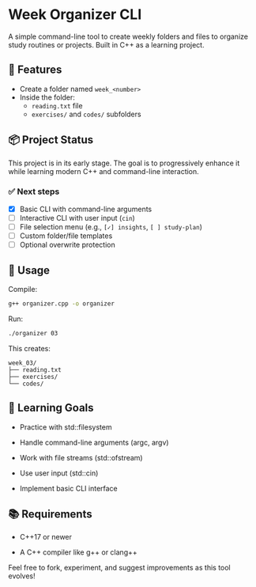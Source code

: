 # Week Organizer CLI

A simple command-line tool to create weekly folders and files to organize study routines or projects. Built in C++ as a learning project.

## 🚀 Features

- Create a folder named `week_<number>`
- Inside the folder:
  - `reading.txt` file
  - `exercises/` and `codes/` subfolders

## 📦 Project Status

This project is in its early stage. The goal is to progressively enhance it while learning modern C++ and command-line interaction.

### ✅ Next steps

- [x] Basic CLI with command-line arguments
- [ ] Interactive CLI with user input (`cin`)
- [ ] File selection menu (e.g., `[✓] insights`, `[ ] study-plan`)
- [ ] Custom folder/file templates
- [ ] Optional overwrite protection

## 🧪 Usage

Compile:

```bash
g++ organizer.cpp -o organizer
```
Run:
```bash
./organizer 03
```

This creates:
```
week_03/
├── reading.txt
├── exercises/
└── codes/
```

## 🎯 Learning Goals
- Practice with std::filesystem

- Handle command-line arguments (argc, argv)

- Work with file streams (std::ofstream)

- Use user input (std::cin)

- Implement basic CLI interface

## 📚 Requirements
- C++17 or newer

- A C++ compiler like g++ or clang++

Feel free to fork, experiment, and suggest improvements as this tool evolves!